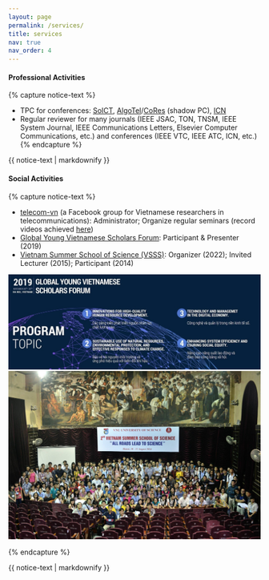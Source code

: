 ```yaml
---
layout: page
permalink: /services/
title: services
nav: true
nav_order: 4
---
```


#### Professional Activities
{% capture notice-text %}
* TPC for conferences: [SoICT](https://soict.org/), [AlgoTel](https://apps.univ-lr.fr/cgi-bin/WebObjects/Colloque.woa/wa/menu?code=2721&idMenu=10987&lang=fr)/[CoRes](https://apps.univ-lr.fr/cgi-bin/WebObjects/Colloque.woa/wa/menu?code=2721&idMenu=10988&lang=fr) (shadow PC), [ICN](https://www.iaria.org/conferences2020/ICN20.html)
* Regular reviewer for many journals (IEEE JSAC, TON, TNSM, IEEE System Journal, IEEE Communications Letters, Elsevier Computer Communications, etc.) and conferences (IEEE VTC, IEEE ATC, ICN, etc.)
{% endcapture %}

<div class="notice--info">
  {{ notice-text | markdownify }}
</div>


#### Social Activities
{% capture notice-text %}
* [telecom-vn](https://www.facebook.com/groups/telecomvn) (a Facebook group for Vietnamese researchers in telecommunications): Administrator; Organize regular seminars (record videos achieved [here](https://www.youtube.com/channel/UCNWic6CM7ZtdlUJQd2WlGYQ))
* [Global Young Vietnamese Scholars Forum](http://trithuctrevietnam.vn/): Participant & Presenter (2019)
* [Vietnam Summer School of Science (VSSS)](https://www.truonghekhoahoc.com/): Organizer (2022); Invited Lecturer (2015); Participant (2014)

<img src="/assets/img/event_gyvsf2019.jpg" width="800" />

<img src="/assets/img/event_vsss2015.jpg" width="800" />

{% endcapture %}

<div class="notice--success">
  {{ notice-text | markdownify }}
</div>



<!-- * 01/2022-present: volunteer as a translator for [Kính Kính Coong](https://www.facebook.com/groups/327219941478408/about), a project of translating French-Vietnamese and Vietnamese-French letters between godparents and foster children in difficult circumstances in Vietnam -->



<!--
<img src="http://....jpg" width="200" height="200" />
![GYVSF2019](/assets/images/event_gyvsf2019.jpg)
![VSSS2015](/assets/images/event_vsss2015.jpg)
-->


<!-- Curriculum vitae [[.pdf]({{ site.url }}/files/cv-giuseppedurisi.pdf)] -->
